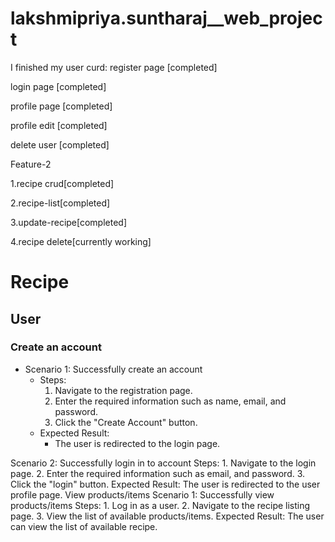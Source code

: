 # lakshmipriya.suntharaj__web_project
I finished my
user curd:
register page [completed]

login page [completed]

profile page [completed]

profile edit [completed]

delete user [completed]


Feature-2

1.recipe crud[completed]

2.recipe-list[completed]

3.update-recipe[completed]

4.recipe delete[currently working]


# Recipe
 
## User  

### Create an account
- Scenario 1: Successfully create an account
    - Steps:
        1. Navigate to the registration page.
        2. Enter the required information such as name, email, and password.
        3. Click the "Create Account" button.
    - Expected Result:
        - The user is redirected to the login page.

 Scenario 2: Successfully login in to account
     Steps:
        1. Navigate to the login page.
        2. Enter the required information such as email, and password.
        3. Click the "login" button.
    Expected Result:
        The user is redirected to the user profile page.
 View products/items
 Scenario 1: Successfully view products/items
     Steps:
        1. Log in as a user.
        2. Navigate to the recipe listing page.
        3. View the list of available products/items.
    Expected Result:
        The user can view the list of available recipe.
        
